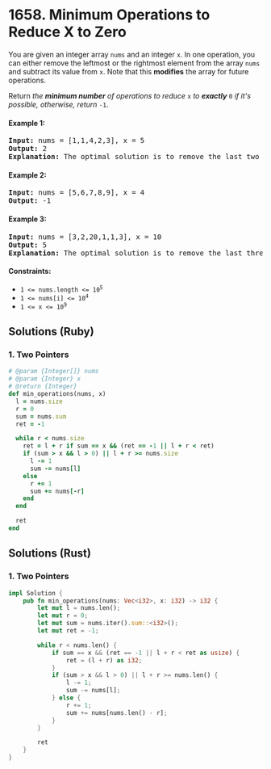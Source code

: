 # 1658. Minimum Operations to Reduce X to Zero
You are given an integer array `nums` and an integer `x`. In one operation, you can either remove the leftmost or the rightmost element from the array `nums` and subtract its value from `x`. Note that this **modifies** the array for future operations.

Return *the **minimum number** of operations to reduce* `x` *to **exactly*** `0` *if it's possible, otherwise, return* `-1`.

#### Example 1:
<pre>
<strong>Input:</strong> nums = [1,1,4,2,3], x = 5
<strong>Output:</strong> 2
<strong>Explanation:</strong> The optimal solution is to remove the last two elements to reduce x to zero.
</pre>

#### Example 2:
<pre>
<strong>Input:</strong> nums = [5,6,7,8,9], x = 4
<strong>Output:</strong> -1
</pre>

#### Example 3:
<pre>
<strong>Input:</strong> nums = [3,2,20,1,1,3], x = 10
<strong>Output:</strong> 5
<strong>Explanation:</strong> The optimal solution is to remove the last three elements and the first two elements (5 operations in total) to reduce x to zero.
</pre>

#### Constraints:
* <code>1 <= nums.length <= 10<sup>5</sup></code>
* <code>1 <= nums[i] <= 10<sup>4</sup></code>
* <code>1 <= x <= 10<sup>9</sup></code>

## Solutions (Ruby)

### 1. Two Pointers
```Ruby
# @param {Integer[]} nums
# @param {Integer} x
# @return {Integer}
def min_operations(nums, x)
  l = nums.size
  r = 0
  sum = nums.sum
  ret = -1

  while r < nums.size
    ret = l + r if sum == x && (ret == -1 || l + r < ret)
    if (sum > x && l > 0) || l + r >= nums.size
      l -= 1
      sum -= nums[l]
    else
      r += 1
      sum += nums[-r]
    end
  end

  ret
end
```

## Solutions (Rust)

### 1. Two Pointers
```Rust
impl Solution {
    pub fn min_operations(nums: Vec<i32>, x: i32) -> i32 {
        let mut l = nums.len();
        let mut r = 0;
        let mut sum = nums.iter().sum::<i32>();
        let mut ret = -1;

        while r < nums.len() {
            if sum == x && (ret == -1 || l + r < ret as usize) {
                ret = (l + r) as i32;
            }
            if (sum > x && l > 0) || l + r >= nums.len() {
                l -= 1;
                sum -= nums[l];
            } else {
                r += 1;
                sum += nums[nums.len() - r];
            }
        }

        ret
    }
}
```
